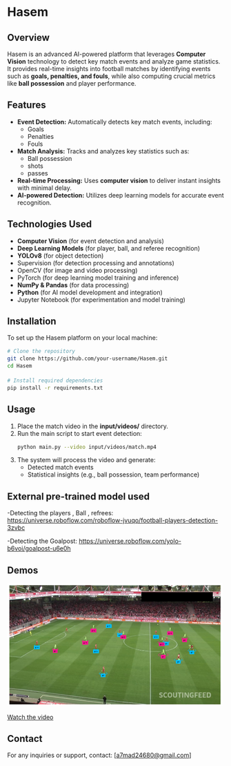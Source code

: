 # Hasem

## Overview

Hasem is an advanced AI-powered platform that leverages **Computer Vision** technology to detect key match events and analyze game statistics. It provides real-time insights into football matches by identifying events such as **goals, penalties, and fouls**, while also computing crucial metrics like **ball possession** and player performance.

## Features

- **Event Detection:** Automatically detects key match events, including:
  - Goals
  - Penalties
  - Fouls
- **Match Analysis:** Tracks and analyzes key statistics such as:
  - Ball possession
  - shots
  - passes
- **Real-time Processing:** Uses **computer vision** to deliver instant insights with minimal delay.
- **AI-powered Detection:** Utilizes deep learning models for accurate event recognition.

## Technologies Used

- **Computer Vision** (for event detection and analysis)
- **Deep Learning Models** (for player, ball, and referee recognition)
- **YOLOv8** (for object detection)
- Supervision (for detection processing and annotations)
- OpenCV (for image and video processing)
- PyTorch (for deep learning model training and inference)
- **NumPy & Pandas** (for data processing)
- **Python** (for AI model development and integration)
- Jupyter Notebook (for experimentation and model training)

## Installation

To set up the Hasem platform on your local machine:

```bash
# Clone the repository
git clone https://github.com/your-username/Hasem.git
cd Hasem

# Install required dependencies
pip install -r requirements.txt
```

## Usage

1. Place the match video in the **input/videos/** directory.
2. Run the main script to start event detection:
   ```bash
   python main.py --video input/videos/match.mp4
   ```
3. The system will process the video and generate:
   - Detected match events
   - Statistical insights (e.g., ball possession, team performance)


## External pre-trained model used
-Detecting the players , Ball , refrees:
https://universe.roboflow.com/roboflow-jvuqo/football-players-detection-3zvbc

-Detecting the Goalpost:
https://universe.roboflow.com/yolo-b6voi/goalpost-u6e0h


## Demos

<img src="لقطة شاشة 2025-04-09 145519.png" width="500">

[Watch the video](resulting_video5.mp4)

## Contact

For any inquiries or support, contact: [a7mad24680@gmail.com]

